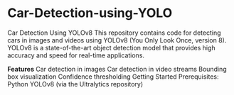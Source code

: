 # Car-Detection-using-YOLO
Car Detection Using YOLOv8
This repository contains code for detecting cars in images and videos using YOLOv8 (You Only Look Once, version 8). YOLOv8 is a state-of-the-art object detection model that provides high accuracy and speed for real-time applications.

<b>Features</b>
Car detection in images
Car detection in video streams
Bounding box visualization
Confidence thresholding
Getting Started
Prerequisites:
Python
YOLOv8 (via the Ultralytics repository)
